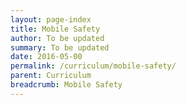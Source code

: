 ```yaml
---
layout: page-index
title: Mobile Safety
author: To be updated
summary: To be updated
date: 2016-05-00
permalink: /curriculum/mobile-safety/
parent: Curriculum
breadcrumb: Mobile Safety
---
```

